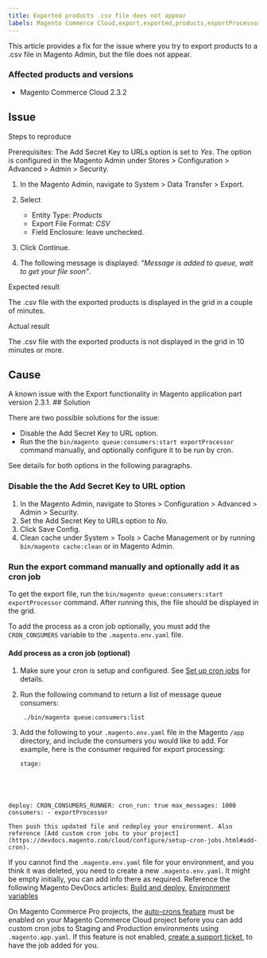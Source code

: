 ```yaml
---
title: Exported products .csv file does not appear 
labels: Magento Commerce Cloud,export,exported,products,exportProcessor,how to,2.3.2,csv file
---
```


This article provides a fix for the issue where you try to export products to a .csv file in Magento Admin, but the file does not appear.

### Affected products and versions

* Magento Commerce Cloud 2.3.2

## Issue

Steps to reproduce

Prerequisites: The Add Secret Key to URLs option is set to _Yes_. The option is configured in the Magento Admin under Stores > Configuration > Advanced > Admin > Security.

1. In the Magento Admin, navigate to System > Data Transfer > Export. 
1. Select
    
    * Entity Type: _Products_
    * Export File Format: _CSV_
    * Field Enclosure: leave unchecked. 
    
    
    
1. Click Continue.
1. The following message is displayed: _"Message is added to queue, wait to get your file soon"_.

Expected result

The .csv file with the exported products is displayed in the grid in a couple of minutes.

Actual result

The .csv file with the exported products is not displayed in the grid in 10 minutes or more.

## Cause

A known issue with the Export functionality in Magento application part version 2.3.1. ## Solution

There are two possible solutions for the issue:

* Disable the Add Secret Key to URL option. 
* Run the the `` bin/magento queue:consumers:start exportProcessor `` command manually, and optionally configure it to be run by cron.

See details for both options in the following paragraphs. 

### Disable the the Add Secret Key to URL option

1. In the Magento Admin, navigate to Stores > Configuration > Advanced > Admin > Security.
1. Set the Add Secret Key to URLs option to _No._
1. Click Save Config. 
1. Clean cache under System > Tools > Cache Management or by running <code class="language-bash">bin/magento cache:clean</code> or in Magento Admin.

### Run the export command manually and optionally add it as cron job

To get the export file, run the `` bin/magento queue:consumers:start exportProcessor `` command. After running this, the file should be displayed in the grid.

 

To add the process as a cron job optionally, you must add the `` CRON_CONSUMERS `` variable to the `` .magento.env.yaml `` file.

#### Add process as a cron job (optional)

1. Make sure your cron is setup and configured. See [Set up cron jobs](https://devdocs.magento.com/guides/v2.3/cloud/configure/setup-cron-jobs.html) for details.
1. Run the following command to return a list of message queue consumers:
    
        ./bin/magento queue:consumers:list
    
    
1. Add the following to your `` .magento.env.yaml `` file in the Magento `` /app `` directory, and include the consumers you would like to add. For example, here is the consumer required for export processing:
    
    <pre><code class="language-yaml">stage:
  deploy:
    CRON_CONSUMERS_RUNNER:
      cron_run: true
      max_messages: 1000
      consumers:
        - exportProcessor
</code></pre>
    
    Then push this updated file and redeploy your environment. Also reference [Add custom cron jobs to your project](https://devdocs.magento.com/cloud/configure/setup-cron-jobs.html#add-cron).

<p class="info">If you cannot find the <code>.magento.env.yaml</code> file for your environment, and you think it was deleted, you need to create a new <code>.magento.env.yaml</code>. It might be empty initially, you can add info there as required. Reference the following Magento DevDocs articles: <a href="https://devdocs.magento.com/cloud/project/magento-env-yaml.html">Build and deploy</a>, <a href="https://devdocs.magento.com/cloud/env/variables-intro.html">Environment variables</a></p>

<p class="info">On Magento Commerce Pro projects, the <a href="https://devdocs.magento.com/guides/v2.3/cloud/configure/setup-cron-jobs.html#verify-cron-configuration-on-pro-projects">auto-crons feature</a> must be enabled on your Magento Commerce Cloud project before you can add custom cron jobs to Staging and Production environments using <code>.magento.app.yaml</code>. If this feature is not enabled, <a href="https://support.magento.com/hc/en-us/articles/360019088251-Submit-a-support-ticket">create a support ticket</a>, to have the job added for you.</p>

 
 
